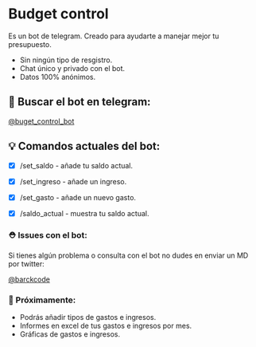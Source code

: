 # Budget control
Es un bot de telegram. Creado para ayudarte a manejar mejor tu presupuesto.
- Sin ningún tipo de resgistro.
- Chat único y privado con el bot.
- Datos 100% anónimos.


## 🤖 Buscar el bot en telegram:
[@buget_control_bot](https://t.co/yHDmljQa0p?amp=1)


## 💡 Comandos actuales del bot:
- [x] /set_saldo - añade tu saldo actual.
- [x] /set_ingreso - añade un ingreso.
- [x] /set_gasto - añade un nuevo gasto.
- [x] /saldo_actual - muestra tu saldo actual.


### ⛑ Issues con el bot:
Si tienes algún problema o consulta con el bot no dudes en enviar un MD por twitter:

[@barckcode](https://twitter.com/barckcode)


### 🚀 Próximamente:
- Podrás añadir tipos de gastos e ingresos.
- Informes en excel de tus gastos e ingresos por mes.
- Gráficas de gastos e ingresos.
